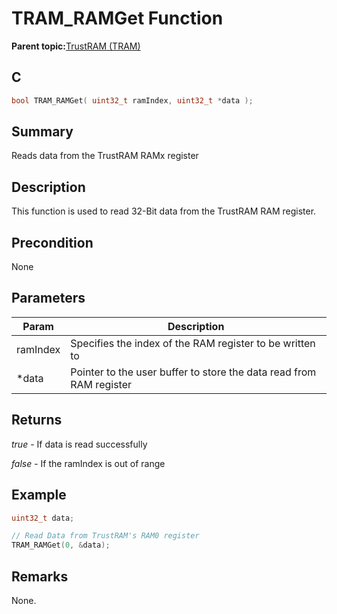 # TRAM\_RAMGet Function

**Parent topic:**[TrustRAM \(TRAM\)](GUID-7FB25075-38BB-4258-BD15-F5B830F41D1C.md)

## C

```c
bool TRAM_RAMGet( uint32_t ramIndex, uint32_t *data );
```

## Summary

Reads data from the TrustRAM RAMx register

## Description

This function is used to read 32-Bit data from the TrustRAM RAM register.

## Precondition

None

## Parameters

|Param|Description|
|-----|-----------|
|ramIndex|Specifies the index of the RAM register to be written to|
|\*data|Pointer to the user buffer to store the data read from RAM register|

## Returns

*true* - If data is read successfully

*false* - If the ramIndex is out of range

## Example

```c
uint32_t data;

// Read Data from TrustRAM's RAM0 register
TRAM_RAMGet(0, &data);
```

## Remarks

None.

